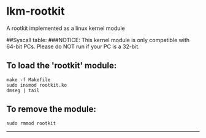 # lkm-rootkit
A rootkit implemented as a linux kernel module

##Syscall table:
###NOTICE:
This kernel module is only compatible with 64-bit PCs.
Please do NOT run if your PC is a 32-bit.



To load the 'rootkit' module:
--------------------------------
    make -f Makefile
    sudo insmod rootkit.ko
    dmseg | tail



To remove the module:
---------------------
    sudo rmmod rootkit

----------------------------------------------------------------------
